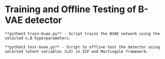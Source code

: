 # Training and Offline Testing of B-VAE detector


```
**python3 train-bvae.py** - Script trains the BVAE network using the selected n,B hyperparameters.

**python3 test-bvae.py** - Script to offline test the detector using selected latent variables (Ld) in ICP and Martingale framework.
```
